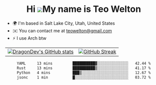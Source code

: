 <div align="center">
  
# Hi ![](https://user-images.githubusercontent.com/18350557/176309783-0785949b-9127-417c-8b55-ab5a4333674e.gif)My name is Teo Welton
</div>

*   🌍  I'm based in Salt Lake City, Utah, United States
*   ✉️  You can contact me at [teowelton@gmail.com](mailto:teowelton@gmail.com)
*   ⚡  I use Arch btw

<div align="center">

|||
|:-------------------------:|:-------------------------:|
| [![DragonDev's GitHub stats](https://github-readme-stats.vercel.app/api?username=DragonDev07&bg_color=1e1e2e&text_color=cdd6f4&icon_color=cba6f7&title_color=94e2d5)](https://github.com/DragonDev07) | [![GitHub Streak](https://streak-stats.demolab.com?user=DragonDev07&theme=catppuccin-mocha)](https://git.io/streak-stats) |

<!--START_SECTION:waka-->

```txt
YAML     13 mins         ██████████▓░░░░░░░░░░░░░░   42.44 %
Rust     13 mins         ██████████▒░░░░░░░░░░░░░░   41.17 %
Python   4 mins          ███▒░░░░░░░░░░░░░░░░░░░░░   12.67 %
jsonc    1 min           █░░░░░░░░░░░░░░░░░░░░░░░░   03.72 %
```

<!--END_SECTION:waka-->

</div>
